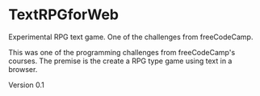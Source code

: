 # TextRPGforWeb
Experimental RPG text game. One of the challenges from freeCodeCamp.

<p>This was one of the programming challenges from freeCodeCamp's courses.  The premise is the create a RPG type game using text in a browser.</p>

<p>Version 0.1</p>
